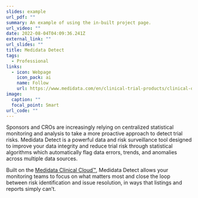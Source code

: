 ```yaml
---
slides: example
url_pdf: ""
summary: An example of using the in-built project page.
url_video: ""
date: 2022-08-04T04:09:36.241Z
external_link: ""
url_slides: ""
title: Medidata Detect
tags:
  - Professional
links:
  - icon: Webpage
    icon_pack: ai
    name: Follow
    url: https://www.medidata.com/en/clinical-trial-products/clinical-operations/rbqm/centralized-statistical-monitoring
image:
  caption: ""
  focal_point: Smart
url_code: ""
---
```

Sponsors and CROs are increasingly relying on centralized statistical monitoring and analysis to take a more proactive approach to detect trial risks. Medidata Detect is a powerful data and risk surveillance tool designed to improve your data integrity and reduce trial risk through statistical algorithms which automatically flag data errors, trends, and anomalies across multiple data sources.

Built on the [Medidata Clinical Cloud™](https://www.medidata.com/en/clinical-trial-products/unified-platform), Medidata Detect allows your monitoring teams to focus on what matters most and close the loop between risk identification and issue resolution, in ways that listings and reports simply can’t.